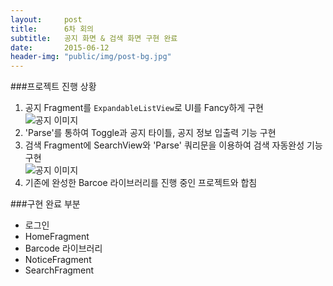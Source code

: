 ```yaml
---
layout:     post
title:      6차 회의
subtitle:   공지 화면 & 검색 화면 구현 완료
date:       2015-06-12
header-img: "public/img/post-bg.jpg"
---
```


###프로젝트 진행 상황  
1. 공지 Fragment를 `ExpandableListView`로 UI를 Fancy하게 구현  
![공지 이미지](/Softcone/public/img/0612notice.png)  
2. 'Parse'를 통하여 Toggle과 공지 타이틀, 공지 정보 입출력 기능 구현  
3. 검색 Fragment에 SearchView와 'Parse' 쿼리문을 이용하여 검색 자동완성 기능 구현  
![공지 이미지](/Softcone/public/img/0612serach.png)  
4. 기존에 완성한 Barcoe 라이브러리를 진행 중인 프로젝트와 합침  


###구현 완료 부분  
- 로그인  
- HomeFragment  
- Barcode 라이브러리  
- NoticeFragment  
- SearchFragment  
